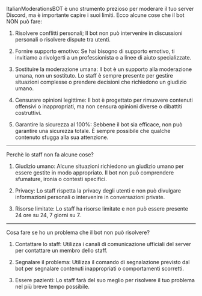 ItalianModerationsBOT è uno strumento prezioso per moderare il tuo server Discord, ma è importante capire i suoi limiti. Ecco alcune cose che il bot NON può fare:

1. Risolvere conflitti personali; Il bot non può intervenire in discussioni personali o risolvere dispute tra utenti.

2. Fornire supporto emotivo: Se hai bisogno di supporto emotivo, ti invitiamo a rivolgerti a un professionista o a linee di aiuto specializzate.

3. Sostituire la moderazione umana: Il bot è un supporto alla moderazione umana, non un sostituto. Lo staff è sempre presente per gestire situazioni complesse o prendere decisioni che richiedono un giudizio umano.

4. Censurare opinioni legittime: Il bot è progettato per rimuovere contenuti offensivi o inappropriati, ma non censura opinioni diverse o dibattiti costruttivi.

5. Garantire la sicurezza al 100%: Sebbene il bot sia efficace, non può garantire una sicurezza totale. È sempre possibile che qualche contenuto sfugga alla sua attenzione.

________________________________________________________________________________________________________________________________________________________________________________________________________________________________

Perchè lo staff non fa alcune cose?

1. Giudizio umano: Alcune situazioni richiedono un giudizio umano per essere gestite in modo appropriato. Il bot non può comprendere sfumature, ironia o contesti specifici.

2. Privacy: Lo staff rispetta la privacy degli utenti e non può divulgare informazioni personali o intervenire in conversazioni private.

3. Risorse limitate: Lo staff ha risorse limitate e non può essere presente 24 ore su 24, 7 giorni su 7.

________________________________________________________________________________________________________________________________________________________________________________________________________________________________


Cosa fare se ho un problema che il bot non può risolvere?

1. Contattare lo staff: Utilizza i canali di comunicazione ufficiali del server per contattare un membro dello staff.

2. Segnalare il problema: Utilizza il comando di segnalazione previsto dal bot per segnalare contenuti inappropriati o comportamenti scorretti.

3. Essere pazienti: Lo staff farà del suo meglio per risolvere il tuo problema nel più breve tempo possibile.
